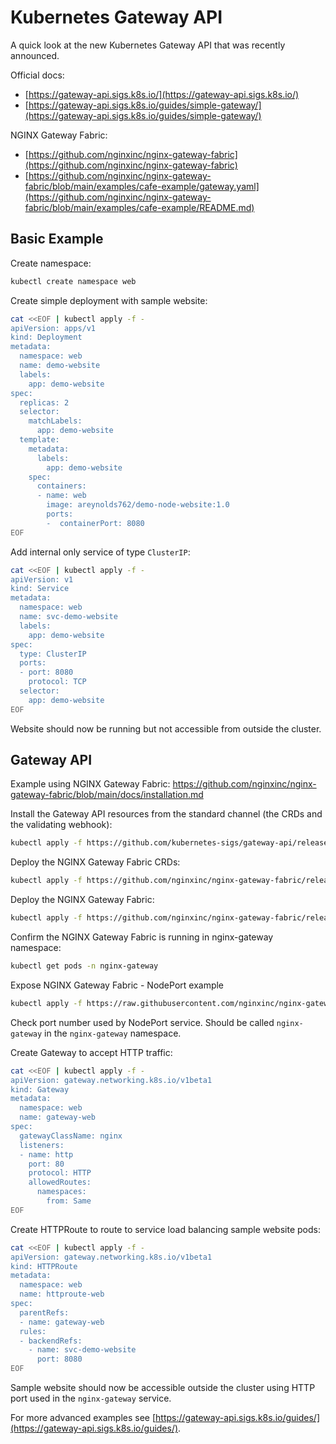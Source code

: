 # Kubernetes Gateway API

A quick look at the new Kubernetes Gateway API that was recently announced.

Official docs:
- [https://gateway-api.sigs.k8s.io/](https://gateway-api.sigs.k8s.io/)
- [https://gateway-api.sigs.k8s.io/guides/simple-gateway/](https://gateway-api.sigs.k8s.io/guides/simple-gateway/)

NGINX Gateway Fabric:
- [https://github.com/nginxinc/nginx-gateway-fabric](https://github.com/nginxinc/nginx-gateway-fabric)
- [https://github.com/nginxinc/nginx-gateway-fabric/blob/main/examples/cafe-example/gateway.yaml](https://github.com/nginxinc/nginx-gateway-fabric/blob/main/examples/cafe-example/README.md)

## Basic Example

Create namespace:

```bash
kubectl create namespace web
```

Create simple deployment with sample website:

```bash
cat <<EOF | kubectl apply -f -
apiVersion: apps/v1
kind: Deployment
metadata:
  namespace: web
  name: demo-website
  labels:
    app: demo-website
spec:
  replicas: 2
  selector:
    matchLabels:
      app: demo-website
  template:
    metadata:
      labels:
        app: demo-website
    spec:
      containers:
      - name: web
        image: areynolds762/demo-node-website:1.0
        ports:
        -  containerPort: 8080
EOF
```

Add internal only service of type `ClusterIP`:

```bash
cat <<EOF | kubectl apply -f -
apiVersion: v1
kind: Service
metadata:
  namespace: web
  name: svc-demo-website
  labels:
    app: demo-website
spec:
  type: ClusterIP
  ports:
  - port: 8080
    protocol: TCP
  selector:
    app: demo-website
EOF
```

Website should now be running but not accessible from outside the cluster.

## Gateway API

Example using NGINX Gateway Fabric: https://github.com/nginxinc/nginx-gateway-fabric/blob/main/docs/installation.md

Install the Gateway API resources from the standard channel (the CRDs and the validating webhook):

```bash
kubectl apply -f https://github.com/kubernetes-sigs/gateway-api/releases/download/v0.8.1/standard-install.yaml
```

Deploy the NGINX Gateway Fabric CRDs:

```bash
kubectl apply -f https://github.com/nginxinc/nginx-gateway-fabric/releases/download/v1.0.0/crds.yaml
```

Deploy the NGINX Gateway Fabric:

```bash
kubectl apply -f https://github.com/nginxinc/nginx-gateway-fabric/releases/download/v1.0.0/nginx-gateway.yaml
```

Confirm the NGINX Gateway Fabric is running in nginx-gateway namespace:

```bash
kubectl get pods -n nginx-gateway
```

Expose NGINX Gateway Fabric - NodePort example
```bash
kubectl apply -f https://raw.githubusercontent.com/nginxinc/nginx-gateway-fabric/v1.0.0/deploy/manifests/service/nodeport.yaml
```

Check port number used by NodePort service.  Should be called `nginx-gateway` in the `nginx-gateway` namespace.

Create Gateway to accept HTTP traffic:

```bash
cat <<EOF | kubectl apply -f -
apiVersion: gateway.networking.k8s.io/v1beta1
kind: Gateway
metadata:
  namespace: web
  name: gateway-web
spec:
  gatewayClassName: nginx
  listeners:
  - name: http
    port: 80
    protocol: HTTP
	allowedRoutes:
      namespaces:
        from: Same
EOF
```

Create HTTPRoute to route to service load balancing sample website pods:

```bash
cat <<EOF | kubectl apply -f -
apiVersion: gateway.networking.k8s.io/v1beta1
kind: HTTPRoute
metadata:
  namespace: web
  name: httproute-web
spec:
  parentRefs:
  - name: gateway-web
  rules:
  - backendRefs:
    - name: svc-demo-website
      port: 8080
EOF
```

Sample website should now be accessible outside the cluster using HTTP port used in the `nginx-gateway` service.

For more advanced examples see [https://gateway-api.sigs.k8s.io/guides/](https://gateway-api.sigs.k8s.io/guides/).
